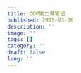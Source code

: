 ```yaml
---
title: OOP第二课笔记
published: 2025-03-06
description: ''
image: ''
tags: []
category: ''
draft: false 
lang: ''
---
```

